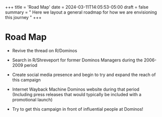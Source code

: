 +++
title = 'Road Map'
date = 2024-03-11T14:05:53-05:00
draft = false
summary = " Here we layout a general roadmap for how we are envisioning this journey "
+++

# Road Map

* Revive the thread on R/Dominos 

* Search in R/Shreveport for former Dominos Managers during the 2006-2009 period

* Create social media presence and begin to try and expand the reach of this campaign

* Internet Wayback Machine Dominos website during that period (Including press releases that would typically be included with a promotional launch)

* Try to get this campaign in front of influential people at Dominos!
